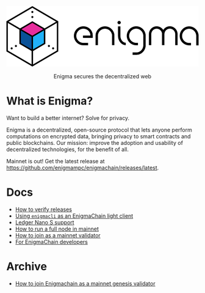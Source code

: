 ![Enigma](/logo.png)

<p align="center">
Enigma secures the decentralized web
</p>

# What is Enigma?

Want to build a better internet? Solve for privacy.

Enigma is a decentralized, open-source protocol that lets anyone perform computations on encrypted data, bringing privacy to smart contracts and public blockchains. Our mission: improve the adoption and usability of decentralized technologies, for the benefit of all.

Mainnet is out! Get the latest release at https://github.com/enigmampc/enigmachain/releases/latest.

# Docs

- [How to verify releases](/docs/verify-releases.md)
- [Using `enigmacli` as an EnigmaChain light client](/docs/ligth-client-mainnet.md)
- [Ledger Nano S support](/docs/ledger-nano-s.md)
- [How to run a full node in mainnet](/docs/run-full-node-mainnet.md)
- [How to join as a mainnet validator](/docs/validator-testnet.md)
- [For EnigmaChain developers](/docs/for-enigmachain-devs.md)

# Archive

- [How to join Enigmachain as a mainnet genesis validator](/docs/genesis-validator-mainnet.md)
